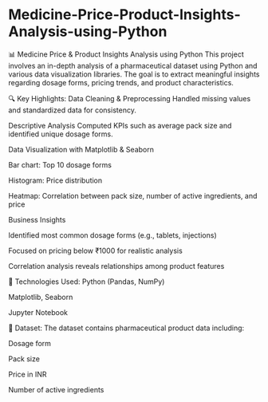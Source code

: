 # Medicine-Price-Product-Insights-Analysis-using-Python

📊 Medicine Price & Product Insights Analysis using Python
This project involves an in-depth analysis of a pharmaceutical dataset using Python and various data visualization libraries. The goal is to extract meaningful insights regarding dosage forms, pricing trends, and product characteristics.

🔍 Key Highlights:
Data Cleaning & Preprocessing
Handled missing values and standardized data for consistency.

Descriptive Analysis
Computed KPIs such as average pack size and identified unique dosage forms.

Data Visualization with Matplotlib & Seaborn

Bar chart: Top 10 dosage forms

Histogram: Price distribution

Heatmap: Correlation between pack size, number of active ingredients, and price

Business Insights

Identified most common dosage forms (e.g., tablets, injections)

Focused on pricing below ₹1000 for realistic analysis

Correlation analysis reveals relationships among product features

📁 Technologies Used:
Python (Pandas, NumPy)

Matplotlib, Seaborn

Jupyter Notebook

📂 Dataset:
The dataset contains pharmaceutical product data including:

Dosage form

Pack size

Price in INR

Number of active ingredients
